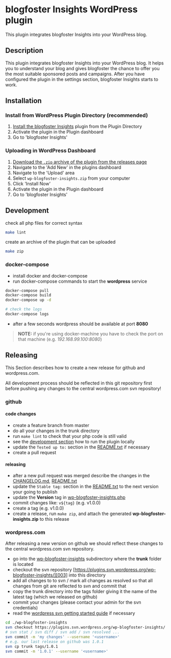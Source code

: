# blogfoster Insights WordPress plugin

This plugin integrates blogfoster Insights into your WordPress blog.

## Description

This plugin integrates blogfoster Insights into your WordPress blog. It
helps you to understand your blog and gives blogfoster the chance to offer you
the most suitable sponsored posts and campaigns. After you have configured the
plugin in the settings section, blogfoster Insights starts to work.

## Installation

### Install from WordPress Plugin Directory (recommended)

1. [Install the blogfoster Insights][004] plugin from the Plugin Directory
2. Activate the plugin in the Plugin dashboard
3. Go to 'blogfoster Insights'

### Uploading in WordPress Dashboard

1. [Download the `.zip` archive of the plugin from the releases page][001]
2. Navigate to the 'Add New' in the plugins dashboard
3. Navigate to the 'Upload' area
4. Select `wp-blogfoster-insights.zip` from your computer
5. Click 'Install Now'
6. Activate the plugin in the Plugin dashboard
7. Go to 'blogfoster Insights'

## Development

check all php files for correct syntax

```bash
make lint
```

create an archive of the plugin that can be uploaded

```bash
make zip
```

### docker-compose

- install docker and docker-compose
- run docker-compose commands to start the **wordpress** service

```bash
docker-compose pull
docker-compose build
docker-compose up -d

# check the logs
docker-compose logs
```

- after a few seconds wordpress should be available at port **8080**

> **NOTE:** if you're using docker-machine you have to check the port on that machine (e.g. *192.168.99.100:8080*)

## Releasing

This Section describes how to create a new release for github and wordpress.com.

All development process should be reflected in this git repository first before pushing any changes to the
central wordpress.com svn repository!

### github

#### code changes

- create a feature branch from master
- do all your changes in the trunk directory
- run `make lint` to check that your php code is still valid
- see the [development section][009] how to run the plugin locally
- update the `Tested up to:` section in the [README.txt][006] if necessary
- create a pull request

#### releasing

- after a new pull request was merged describe the changes in the [CHANGELOG.md][007], [README.txt][006]
- update the `Stable tag:` section in the [README.txt][006] to the next version your going to publish
- update the **Version** tag in [wp-blogfoster-insights.php][005]
- commit changes like: `v${tag}` (e.g. v1.0.0)
- create a tag (e.g. v1.0.0)
- create a release, run `make zip`, and attach the generated **wp-blogfoster-insights.zip** to this release

### wordpress.com

After releasing a new version on github we should reflect these changes to the central wordpress.com svn repository.

- go into the [wp-blogfoster-insights][008] subdirectory where the **trunk** folder is located
- checkout the svn repository [https://plugins.svn.wordpress.org/wp-blogfoster-insights/][003] into this directory
- add all changes to to svn / mark all changes as resolved so that all changes from git are reflected to svn and commit that
- copy the trunk directory into the tags folder giving it the name of the latest tag (which we released on github)
- commit your changes (please contact your admin for the svn credentials)
- read the [wordpress svn getting started guide][002] if necessary

```bash
cd ./wp-blogfoster-insights
svn checkout https://plugins.svn.wordpress.org/wp-blogfoster-insights/ .
# svn stat / svn diff / svn add / svn resolved ...
svn commit -m 'my changes' --username '<username>'
# e.g. our last release on github was 1.0.1
svn cp trunk tags/1.0.1
svn commit -m '1.0.1' --username '<username>'
```

<!-- Links -->

[001]: https://github.com/blogfoster/wp-blogfoster-insights/releases/latest
[002]: https://wordpress.org/plugins/about/svn/
[003]: https://plugins.svn.wordpress.org/wp-blogfoster-insights/
[004]: https://wordpress.org/plugins/wp-blogfoster-insights/
[005]: wp-blogfoster-insights/trunk/wp-blogfoster-insights.php#L19
[006]: wp-blogfoster-insights/trunk/README.txt
[007]: CHANGELOG.md
[008]: wp-blogfoster-insights/
[009]: #development
